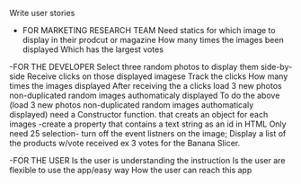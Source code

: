 Write user stories


- FOR MARKETING RESEARCH TEAM
Need statics for which image to display in their prodcut or magazine
How many times the images been displayed
Which has the largest votes


-FOR THE DEVELOPER
Select three random photos to display them side-by-side
Receive clicks on those displayed imagese
    Track the clicks
    How many times the images displayed
After receiving the a clicks
    load 3 new photos non-duplicated random images authomaticaly displayed
To do the above (load 3 new photos non-duplicated random images authomaticaly displayed)
    need a Constructor function. that creats an object for each images
    -create a property that contains a text string as an id in HTML
Only need 25 selection- turn off the event listners on the image;
Display a list of the products w/vote received 
    ex 3 votes for the Banana Slicer.



-FOR THE USER
Is the user is understanding the instruction
Is the user are flexible to use the app/easy way
How the user can reach this app